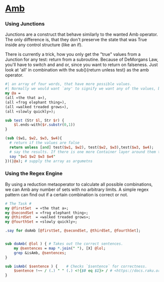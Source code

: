 [1]: https://rosettacode.org/wiki/Amb

# [Amb][1]





### Using Junctions



Junctions are a construct that behave similarly to the wanted Amb operator. The only difference is, that they don't preserve the state that was True inside any control structure (like an if).



There is currently a trick, how you only get the "true" values from a Junction for any test: return from a subroutine. Because of DeMorgans Law, you'll have to switch and and or, since you want to return on falseness. Just look at 'all' in combination with the sub(){return unless test} as the amb operator.

```perl
#| an array of four words, that have more possible values. 
#| Normally we would want `any' to signify we want any of the values, but well negate later and thus we need `all'
my @a =
(all «the that a»),
(all «frog elephant thing»),
(all «walked treaded grows»),
(all «slowly quickly»);

sub test (Str $l, Str $r) {
    $l.ends-with($r.substr(0,1))
}

(sub ($w1, $w2, $w3, $w4){
  # return if the values are false
  return unless [and] test($w1, $w2), test($w2, $w3),test($w3, $w4);
  # say the results. If there is one more Container layer around them this doesn't work, this is why we need the arguments here.
  say "$w1 $w2 $w3 $w4"
})(|@a); # supply the array as argumetns
```


### Using the Regex Engine



By using a reduction metaoperator to calculate all possible combinations, we can Amb any number of sets with no arbitrary limits. A simple regex pattern can find out if a certain combination is correct or not.

```perl
# The Task #
my @firstSet  = «the that a»;
my @secondSet = «frog elephant thing»;
my @thirdSet  = «walked treaded grows»;
my @fourthSet = «slowly quickly»;

.say for doAmb [@firstSet, @secondSet, @thirdSet, @fourthSet];


sub doAmb( @lol ) {	# Takes out the correct sentences.
	my @sentences = map *.join(" "), [X] @lol;
	grep &isAmb, @sentences;
}

sub isAmb( $sentence ) {	# Checks `$sentence` for correctness.
	$sentence !~~ / (.) " " (.)	<!{$0 eq $1}> /	# <https://docs.raku.org/language/regexes#Regex_boolean_condition_check>
}
```
